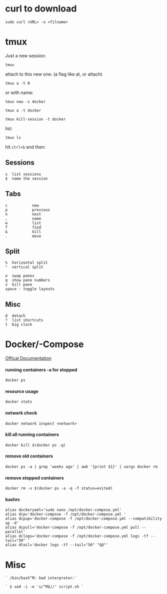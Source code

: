 
# curl to download 

    sudo curl <URL> -o <filname>

# tmux 

Just a new session:

    tmux
    
attach to this new one:
(a flag like at, or attach)

    tmux a -t 0
    
or with name:

    tmux new -s docker
    
    tmux a -t docker
    
    tmux kill-session -t docker
    
    
list:

    tmux ls

hit `ctrl+b` and then:

## Sessions

    s  list sessions
    $  name the session

## Tabs

    c           new
    p           previous 
    n           next
    ,           name
    w           list
    f           find
    &           kill
    .           move


## Split

    %  horizontal split
    "  vertical split
    
    o  swap panes
    q  show pane numbers
    x  kill pane
    space - toggle layouts
    
## Misc

    d  detach
    ?  list shortcuts
    t  big clock



# Docker/-Compose 
[Offical Documentation](https://docs.docker.com/compose/)

#### running containers -a for stopped

    docker ps

#### resource usage 

    docker stats
    
#### network check

    docker network inspect <network>

#### kill all running containers
    docker kill $(docker ps -q)

#### remove old containers
    docker ps -a | grep 'weeks ago' | awk '{print $1}' | xargs docker rm

#### remove stopped containers
    docker rm -v $(docker ps -a -q -f status=exited)

#### bashrc

    alias dockeryaml='sudo nano /opt/docker-compose.yml'
    alias dcp='docker-compose -f /opt/docker-compose.yml '
    alias dcpup='docker-compose -f /opt/docker-compose.yml --compatibility up -d'
    alias dcpull='docker-compose -f /opt/docker-compose.yml pull --parallel'
    alias dclogs='docker-compose -f /opt/docker-compose.yml logs -tf --tail="50" '
    alias dtail='docker logs -tf --tail="50" "$@"'
    


# Misc

    ` /bin/bash^M: bad interpreter:` 

    ` $ sed -i -e 's/^M$//' script.sh ` 
